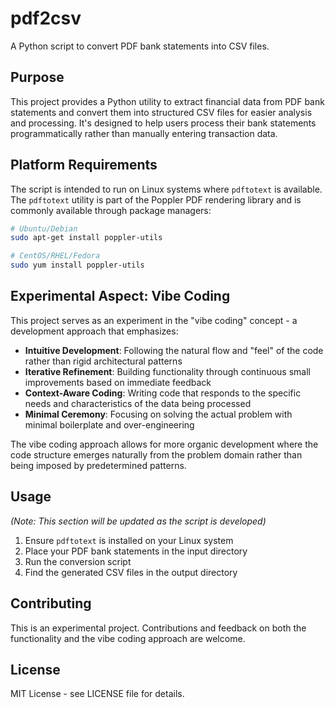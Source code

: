 # pdf2csv

A Python script to convert PDF bank statements into CSV files.

## Purpose

This project provides a Python utility to extract financial data from PDF bank statements and convert them into structured CSV files for easier analysis and processing. It's designed to help users process their bank statements programmatically rather than manually entering transaction data.

## Platform Requirements

The script is intended to run on Linux systems where `pdftotext` is available. The `pdftotext` utility is part of the Poppler PDF rendering library and is commonly available through package managers:

```bash
# Ubuntu/Debian
sudo apt-get install poppler-utils

# CentOS/RHEL/Fedora
sudo yum install poppler-utils
```

## Experimental Aspect: Vibe Coding

This project serves as an experiment in the "vibe coding" concept - a development approach that emphasizes:

- **Intuitive Development**: Following the natural flow and "feel" of the code rather than rigid architectural patterns
- **Iterative Refinement**: Building functionality through continuous small improvements based on immediate feedback
- **Context-Aware Coding**: Writing code that responds to the specific needs and characteristics of the data being processed
- **Minimal Ceremony**: Focusing on solving the actual problem with minimal boilerplate and over-engineering

The vibe coding approach allows for more organic development where the code structure emerges naturally from the problem domain rather than being imposed by predetermined patterns.

## Usage

*(Note: This section will be updated as the script is developed)*

1. Ensure `pdftotext` is installed on your Linux system
2. Place your PDF bank statements in the input directory
3. Run the conversion script
4. Find the generated CSV files in the output directory

## Contributing

This is an experimental project. Contributions and feedback on both the functionality and the vibe coding approach are welcome.

## License

MIT License - see LICENSE file for details.
